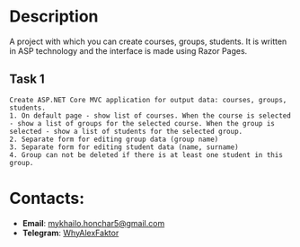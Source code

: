 # Description
A project with which you can create courses, groups, students. It is written in ASP technology and the interface is made using Razor Pages.

## Task 1
```
Create ASP.NET Core MVC application for output data: courses, groups, students.
1. On default page - show list of courses. When the course is selected - show a list of groups for the selected course. When the group is selected - show a list of students for the selected group.
2. Separate form for editing group data (group name)
3. Separate form for editing student data (name, surname)
4. Group can not be deleted if there is at least one student in this group.
```

# Contacts:
- **Email**: [mykhailo.honchar5@gmail.com](mailto:mykhailo.honchar5@gmail.com)
- **Telegram**: [WhyAlexFaktor](https://t.me/WhyAlexFaktor)
